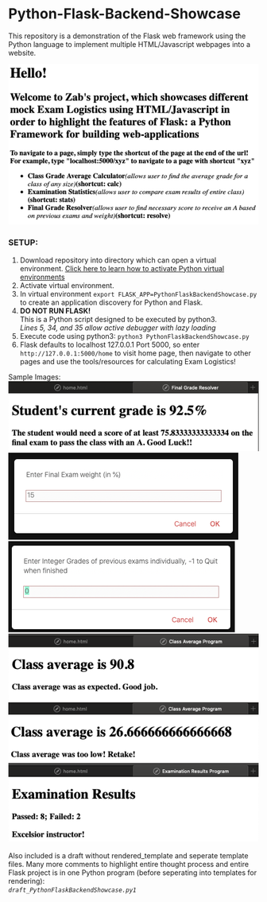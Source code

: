 # Python-Flask-Backend-Showcase
This repository is a demonstration of the Flask web framework using the Python language to implement multiple HTML/Javascript webpages into a website.

![](images/HOME.png)


### SETUP:
1. Download repository into directory which can open a virtual environment. [Click here to learn how to activate Python virtual environments](https://docs.python.org/3/library/venv.html)
2. Activate virtual environment.
3. In virtual environment `export FLASK_APP=PythonFlaskBackendShowcase.py` to create an application discovery for Python and Flask.
4. __DO NOT RUN FLASK!__<br/>This is a Python script designed to be executed by python3.<br/>*Lines 5, 34, and 35 allow active debugger with lazy loading*
5. Execute code using python3: `python3 PythonFlaskBackendShowcase.py`
6. Flask defaults to localhost 127.0.0.1 Port 5000, so enter `http://127.0.0.1:5000/home` to visit home page, then navigate to other pages and use the tools/resources for calculating Exam Logistics!


Sample Images:<br/>
![](images/GradeResolved.png)
![](images/ExamWeight.png)
![](images/Sentient.png)
![](images/ExpectedAverage.png)
![](images/LowAverage.png)
![](images/ExamResults.png)
<br/><br/>
Also included is a draft without rendered_template and seperate template files. Many more comments to highlight entire thought process and entire Flask project is in one Python program (before seperating into templates for rendering): <br/>*`draft_PythonFlaskBackendShowcase.py1`*
